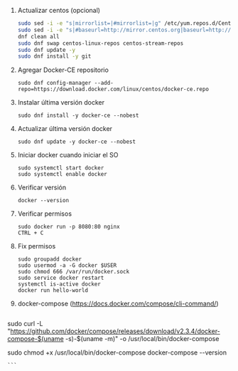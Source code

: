 1. Actualizar centos (opcional)
    ```bash
    sudo sed -i -e "s|mirrorlist=|#mirrorlist=|g" /etc/yum.repos.d/CentOS-*
    sudo sed -i -e "s|#baseurl=http://mirror.centos.org|baseurl=http://vault.centos.org|g" /etc/yum.repos.d/CentOS-*
    dnf clean all
    sudo dnf swap centos-linux-repos centos-stream-repos
    sudo dnf update -y
    sudo dnf install -y git
    ```

1. Agregar Docker-CE repositorio
    ```console
    sudo dnf config-manager --add-repo=https://download.docker.com/linux/centos/docker-ce.repo
    ```

1. Instalar última versión docker
    ```console
    sudo dnf install -y docker-ce --nobest
    ```

1. Actualizar última versión docker
    ```console
    sudo dnf update -y docker-ce --nobest
    ```

1. Iniciar docker cuando iniciar el SO
    ```console
    sudo systemctl start docker
    sudo systemctl enable docker
    ```
1. Verificar versión
    ```console
    docker --version
    ```

1. Verificar permisos
    ```console
    sudo docker run -p 8080:80 nginx
    CTRL + C
    ```
    
1. Fix permisos
    ```console
    sudo groupadd docker
    sudo usermod -a -G docker $USER
    sudo chmod 666 /var/run/docker.sock
    sudo service docker restart
    systemctl is-active docker
    docker run hello-world
    ```


1. docker-compose (https://docs.docker.com/compose/cli-command/)


    ```console
sudo curl -L "https://github.com/docker/compose/releases/download/v2.3.4/docker-compose-$(uname -s)-$(uname -m)" -o /usr/local/bin/docker-compose

sudo chmod +x /usr/local/bin/docker-compose
docker-compose --version

    ```